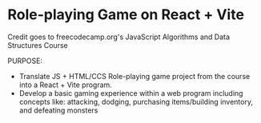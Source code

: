 # Role-playing Game on React + Vite

Credit goes to freecodecamp.org's JavaScript Algorithms and Data Structures Course

PURPOSE:
- Translate JS + HTML/CCS Role-playing game project from the course into a React + Vite program.
- Develop a basic gaming experience within a web program including concepts like: attacking, dodging, purchasing items/building inventory, and defeating monsters
